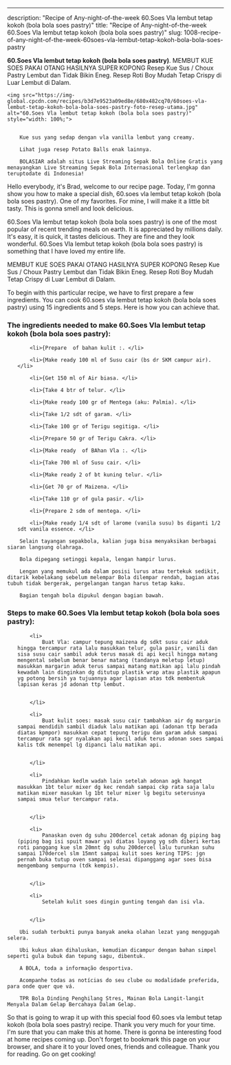 ---
description: "Recipe of Any-night-of-the-week 60.Soes Vla lembut tetap kokoh (bola bola soes pastry)"
title: "Recipe of Any-night-of-the-week 60.Soes Vla lembut tetap kokoh (bola bola soes pastry)"
slug: 1008-recipe-of-any-night-of-the-week-60soes-vla-lembut-tetap-kokoh-bola-bola-soes-pastry

<p>
	<strong>60.Soes Vla lembut tetap kokoh (bola bola soes pastry)</strong>. 
	MEMBUT KUE SOES PAKAI OTANG HASILNYA SUPER KOPONG Resep Kue Sus / Choux Pastry Lembut dan Tidak Bikin Eneg. Resep Roti Boy Mudah Tetap Crispy di Luar Lembut di Dalam.
</p>
<p>
	
	<img src="https://img-global.cpcdn.com/recipes/b3d7e9523a09ed8e/680x482cq70/60soes-vla-lembut-tetap-kokoh-bola-bola-soes-pastry-foto-resep-utama.jpg" alt="60.Soes Vla lembut tetap kokoh (bola bola soes pastry)" style="width: 100%;">
	
	
		Kue sus yang sedap dengan vla vanilla lembut yang creamy.
	
		Lihat juga resep Potato Balls enak lainnya.
	
		BOLASIAR adalah situs Live Streaming Sepak Bola Online Gratis yang menayangkan Live Streaming Sepak Bola Internasional terlengkap dan teruptodate di Indonesia!
	
</p>
<p>
	Hello everybody, it's Brad, welcome to our recipe page. Today, I'm gonna show you how to make a special dish, 60.soes vla lembut tetap kokoh (bola bola soes pastry). One of my favorites. For mine, I will make it a little bit tasty. This is gonna smell and look delicious.
</p>
	
<p>
	60.Soes Vla lembut tetap kokoh (bola bola soes pastry) is one of the most popular of recent trending meals on earth. It is appreciated by millions daily. It's easy, it is quick, it tastes delicious. They are fine and they look wonderful. 60.Soes Vla lembut tetap kokoh (bola bola soes pastry) is something that I have loved my entire life.
</p>
<p>
	MEMBUT KUE SOES PAKAI OTANG HASILNYA SUPER KOPONG Resep Kue Sus / Choux Pastry Lembut dan Tidak Bikin Eneg. Resep Roti Boy Mudah Tetap Crispy di Luar Lembut di Dalam.
</p>

<p>
To begin with this particular recipe, we have to first prepare a few ingredients. You can cook 60.soes vla lembut tetap kokoh (bola bola soes pastry) using 15 ingredients and 5 steps. Here is how you can achieve that.
</p>

<h3>The ingredients needed to make 60.Soes Vla lembut tetap kokoh (bola bola soes pastry):</h3>

<ol>
	
		<li>{Prepare  of bahan kulit :. </li>
	
		<li>{Make ready 100 ml of Susu cair (bs dr SKM campur air). </li>
	
		<li>{Get 150 ml of Air biasa. </li>
	
		<li>{Take 4 btr of telur. </li>
	
		<li>{Make ready 100 gr of Mentega (aku: Palmia). </li>
	
		<li>{Take 1/2 sdt of garam. </li>
	
		<li>{Take 100 gr of Terigu segitiga. </li>
	
		<li>{Prepare 50 gr of Terigu Cakra. </li>
	
		<li>{Make ready  of BAhan Vla :. </li>
	
		<li>{Take 700 ml of Susu cair. </li>
	
		<li>{Make ready 2 of bt kuning telur. </li>
	
		<li>{Get 70 gr of Maizena. </li>
	
		<li>{Take 110 gr of gula pasir. </li>
	
		<li>{Prepare 2 sdm of mentega. </li>
	
		<li>{Make ready 1/4 sdt of larome (vanila susu) bs diganti 1/2 sdt vanila essence. </li>
	
</ol>
<p>
	
		Selain tayangan sepakbola, kalian juga bisa menyaksikan berbagai siaran langsung olahraga.
	
		Bola dipegang setinggi kepala, lengan hampir lurus.
	
		Lengan yang memukul ada dalam posisi lurus atau tertekuk sedikit, ditarik kebelakang sebelum melempar Bola dilempar rendah, bagian atas tubuh tidak bergerak, pergelangan tangan harus tetap kaku.
	
		Bagian tengah bola dipukul dengan bagian bawah.
	
</p>

<h3>Steps to make 60.Soes Vla lembut tetap kokoh (bola bola soes pastry):</h3>

<ol>
	
		<li>
			Buat Vla: campur tepung maizena dg sdkt susu cair aduk hingga tercampur rata lalu masukkan telur, gula pasir, vanili dan sisa susu cair sambil aduk terus masak di api kecil hingga matang mengental sebelum benar benar matang (tandanya meletup letup) masukkan margarin aduk terus sampai matang matikan api lalu pindah kewadah lain dinginkan dg ditutup plastik wrap atau plastik apapun yg potong bersih ya tujuannya agar lapisan atas tdk membentuk lapisan keras jd adonan ttp lembut.
			
			
		</li>
	
		<li>
			Buat kulit soes: masak susu cair tambahkan air dg margarin sampai mendidih sambil diaduk lalu matikan api (adonan ttp berada diatas kpmpor) masukkan cepat tepung terigu dan garam aduk sampai tercampur rata sgr nyalakan api kecil aduk terus adonan soes sampai kalis tdk menempel lg dipanci lalu matikan api.
			
			
		</li>
	
		<li>
			Pindahkan kedlm wadah lain setelah adonan agk hangat masukkan 1bt telur mixer dg kec rendah sampai ckp rata saja lalu matikan mixer masukan lg 1bt telur mixer lg begitu seterusnya sampai smua telur tercampur rata.
			
			
		</li>
	
		<li>
			Panaskan oven dg suhu 200dercel cetak adonan dg piping bag (piping bag isi spuit mawar ya) diatas loyang yg sdh diberi kertas roti panggang kue slm 20mnt dg suhu 200dercel lalu turunkan suhu sampai 170dercel slm 15mnt sampai kulit soes kering TIPS: jgn pernah buka tutup oven sampai selesai dipanggang agar soes bisa mengembang sempurna (tdk kempis).
			
			
		</li>
	
		<li>
			Setelah kulit soes dingin gunting tengah dan isi vla.
			
			
		</li>
	
</ol>

<p>
	
		Ubi sudah terbukti punya banyak aneka olahan lezat yang menggugah selera.
	
		Ubi kukus akan dihaluskan, kemudian dicampur dengan bahan simpel seperti gula bubuk dan tepung sagu, dibentuk.
	
		A BOLA, toda a informação desportiva.
	
		Acompanhe todas as notícias do seu clube ou modalidade preferida, para onde quer que vá.
	
		TPR Bola Dinding Penghilang Stres, Mainan Bola Langit-langit Menyala Dalam Gelap Bercahaya Dalam Gelap.
	
</p>

<p>
	So that is going to wrap it up with this special food 60.soes vla lembut tetap kokoh (bola bola soes pastry) recipe. Thank you very much for your time. I'm sure that you can make this at home. There is gonna be interesting food at home recipes coming up. Don't forget to bookmark this page on your browser, and share it to your loved ones, friends and colleague. Thank you for reading. Go on get cooking!
</p>
